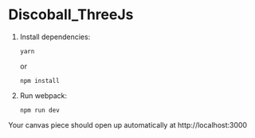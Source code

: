 # Discoball_ThreeJs



1.  Install dependencies:

        yarn

    or

        npm install

2.  Run webpack:

        npm run dev

Your canvas piece should open up automatically at http://localhost:3000 
